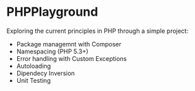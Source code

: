 PHPPlayground
=============

Exploring the current principles in PHP through a simple project:

- Package managemnt with Composer
- Namespacing (PHP 5.3+)
- Error handling with Custom Exceptions
- Autoloading 
- Dipendecy Inversion 
- Unit Testing
